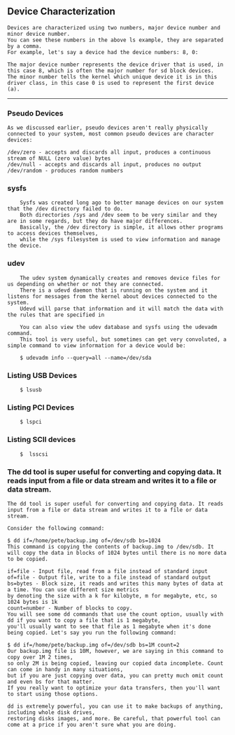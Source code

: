 ## Device Characterization
    Devices are characterized using two numbers, major device number and minor device number. 
    You can see these numbers in the above ls example, they are separated by a comma. 
    For example, let's say a device had the device numbers: 8, 0:

    The major device number represents the device driver that is used, in this case 8, which is often the major number for sd block devices. 
    The minor number tells the kernel which unique device it is in this driver class, in this case 0 is used to represent the first device (a).
---

### Pseudo Devices

    As we discussed earlier, pseudo devices aren't really physically connected to your system, most common pseudo devices are character devices:

    /dev/zero - accepts and discards all input, produces a continuous stream of NULL (zero value) bytes
    /dev/null - accepts and discards all input, produces no output
    /dev/random - produces random numbers
### sysfs
        Sysfs was created long ago to better manage devices on our system that the /dev directory failed to do.
        Both directories /sys and /dev seem to be very similar and they are in some regards, but they do have major differences. 
        Basically, the /dev directory is simple, it allows other programs to access devices themselves, 
        while the /sys filesystem is used to view information and manage the device.
### udev
        The udev system dynamically creates and removes device files for us depending on whether or not they are connected. 
        There is a udevd daemon that is running on the system and it listens for messages from the kernel about devices connected to the system. 
        Udevd will parse that information and it will match the data with the rules that are specified in

        You can also view the udev database and sysfs using the udevadm command. 
        This tool is very useful, but sometimes can get very convoluted, a simple command to view information for a device would be:

        $ udevadm info --query=all --name=/dev/sda
### Listing USB Devices
        $ lsusb 

### Listing PCI Devices
        $ lspci 

### Listing SCII devices
        $  lsscsi 
        
### The dd tool is super useful for converting and copying data. It reads input from a file or data stream and writes it to a file or data stream.

    The dd tool is super useful for converting and copying data. It reads input from a file or data stream and writes it to a file or data stream.

    Consider the following command:

    $ dd if=/home/pete/backup.img of=/dev/sdb bs=1024 
    This command is copying the contents of backup.img to /dev/sdb. It will copy the data in blocks of 1024 bytes until there is no more data to be copied.

    if=file - Input file, read from a file instead of standard input
    of=file - Output file, write to a file instead of standard output
    bs=bytes - Block size, it reads and writes this many bytes of data at a time. You can use different size metrics 
    by denoting the size with a k for kilobyte, m for megabyte, etc, so 1024 bytes is 1k
    count=number - Number of blocks to copy.
    You will see some dd commands that use the count option, usually with dd if you want to copy a file that is 1 megabyte, 
    you'll usually want to see that file as 1 megabyte when it's done being copied. Let's say you run the following command:

    $ dd if=/home/pete/backup.img of=/dev/sdb bs=1M count=2
    Our backup.img file is 10M, however, we are saying in this command to copy over 1M 2 times, 
    so only 2M is being copied, leaving our copied data incomplete. Count can come in handy in many situations, 
    but if you are just copying over data, you can pretty much omit count and even bs for that matter. 
    If you really want to optimize your data transfers, then you'll want to start using those options.

    dd is extremely powerful, you can use it to make backups of anything, including whole disk drives, 
    restoring disks images, and more. Be careful, that powerful tool can come at a price if you aren't sure what you are doing.
        
